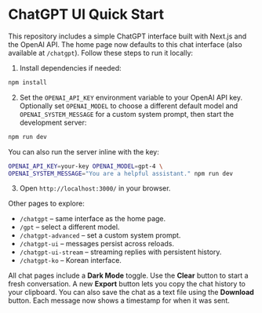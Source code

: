 # ChatGPT UI Quick Start

This repository includes a simple ChatGPT interface built with Next.js and the OpenAI API. The home page now defaults to this chat interface (also available at `/chatgpt`). Follow these steps to run it locally:

1. Install dependencies if needed:

```bash
npm install
```

2. Set the `OPENAI_API_KEY` environment variable to your OpenAI API key.
   Optionally set `OPENAI_MODEL` to choose a different default model and
   `OPENAI_SYSTEM_MESSAGE` for a custom system prompt, then start the development server:

```bash
npm run dev
```

   You can also run the server inline with the key:

```bash
OPENAI_API_KEY=your-key OPENAI_MODEL=gpt-4 \
OPENAI_SYSTEM_MESSAGE="You are a helpful assistant." npm run dev
```

3. Open `http://localhost:3000/` in your browser.

Other pages to explore:

- `/chatgpt` – same interface as the home page.
- `/gpt` – select a different model.
- `/chatgpt-advanced` – set a custom system prompt.
- `/chatgpt-ui` – messages persist across reloads.
- `/chatgpt-ui-stream` – streaming replies with persistent history.
- `/chatgpt-ko` – Korean interface.

All chat pages include a **Dark Mode** toggle. Use the **Clear** button to start a fresh conversation.
A new **Export** button lets you copy the chat history to your clipboard.
You can also save the chat as a text file using the **Download** button.
Each message now shows a timestamp for when it was sent.
